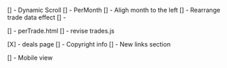 [] - Dynamic Scroll
[] - PerMonth
    [] - Aligh month to the left
    [] - Rearrange trade data effect
    [] - 

[] - perTrade.html
[] - revise trades.js

[X] - deals page
[] - Copyright info
[] - New links section


[] - Mobile view